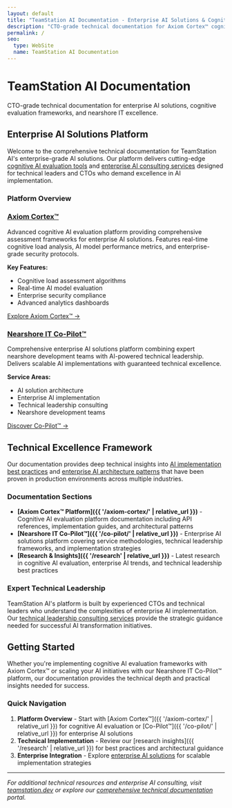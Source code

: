 ```yaml
---
layout: default
title: "TeamStation AI Documentation - Enterprise AI Solutions & Cognitive Evaluation Platform"
description: "CTO-grade technical documentation for Axiom Cortex™ cognitive AI evaluation platform and Nearshore IT Co-Pilot™. Expert insights for enterprise AI implementation, technical leadership, and cognitive AI assessment frameworks."
permalink: /
seo:
  type: WebSite
  name: TeamStation AI Documentation
---
```


<div class="hero-section">
  <h1>TeamStation AI Documentation</h1>
  <p class="hero-description">CTO-grade technical documentation for enterprise AI solutions, cognitive evaluation frameworks, and nearshore IT excellence.</p>
</div>

## Enterprise AI Solutions Platform

Welcome to the comprehensive technical documentation for TeamStation AI's enterprise-grade AI solutions. Our platform delivers cutting-edge [cognitive AI evaluation tools](https://teamstation.dev/cognitive-ai-evaluation) and [enterprise AI consulting services](https://teamstation.dev/enterprise-ai-consulting) designed for technical leaders and CTOs who demand excellence in AI implementation.

### Platform Overview

<div class="content-grid">
  <div class="content-card">
    <h3><a href="{{ '/axiom-cortex/' | relative_url }}">Axiom Cortex™</a></h3>
    <p>Advanced cognitive AI evaluation platform providing comprehensive assessment frameworks for enterprise AI solutions. Features real-time cognitive load analysis, AI model performance metrics, and enterprise-grade security protocols.</p>
    <p><strong>Key Features:</strong></p>
    <ul>
      <li>Cognitive load assessment algorithms</li>
      <li>Real-time AI model evaluation</li>
      <li>Enterprise security compliance</li>
      <li>Advanced analytics dashboards</li>
    </ul>
    <p><a href="{{ '/axiom-cortex/' | relative_url }}">Explore Axiom Cortex™ →</a></p>
  </div>

  <div class="content-card">
    <h3><a href="{{ '/co-pilot/' | relative_url }}">Nearshore IT Co-Pilot™</a></h3>
    <p>Comprehensive enterprise AI solutions platform combining expert nearshore development teams with AI-powered technical leadership. Delivers scalable AI implementations with guaranteed technical excellence.</p>
    <p><strong>Service Areas:</strong></p>
    <ul>
      <li>AI solution architecture</li>
      <li>Enterprise AI implementation</li>
      <li>Technical leadership consulting</li>
      <li>Nearshore development teams</li>
    </ul>
    <p><a href="{{ '/co-pilot/' | relative_url }}">Discover Co-Pilot™ →</a></p>
  </div>
</div>

## Technical Excellence Framework

Our documentation provides deep technical insights into [AI implementation best practices](https://teamstation.dev/ai-implementation-best-practices) and [enterprise AI architecture patterns](https://teamstation.dev/enterprise-ai-architecture) that have been proven in production environments across multiple industries.

### Documentation Sections

- **[Axiom Cortex™ Platform]({{ '/axiom-cortex/' | relative_url }})** - Cognitive AI evaluation platform documentation including API references, implementation guides, and architectural patterns
- **[Nearshore IT Co-Pilot™]({{ '/co-pilot/' | relative_url }})** - Enterprise AI solutions platform covering service methodologies, technical leadership frameworks, and implementation strategies  
- **[Research & Insights]({{ '/research' | relative_url }})** - Latest research in cognitive AI evaluation, enterprise AI trends, and technical leadership best practices

### Expert Technical Leadership

TeamStation AI's platform is built by experienced CTOs and technical leaders who understand the complexities of enterprise AI implementation. Our [technical leadership consulting services](https://teamstation.dev/technical-leadership-consulting) provide the strategic guidance needed for successful AI transformation initiatives.

## Getting Started

Whether you're implementing cognitive AI evaluation frameworks with Axiom Cortex™ or scaling your AI initiatives with our Nearshore IT Co-Pilot™ platform, our documentation provides the technical depth and practical insights needed for success.

### Quick Navigation

1. **Platform Overview** - Start with [Axiom Cortex™]({{ '/axiom-cortex/' | relative_url }}) for cognitive AI evaluation or [Co-Pilot™]({{ '/co-pilot/' | relative_url }}) for enterprise AI solutions
2. **Technical Implementation** - Review our [research insights]({{ '/research' | relative_url }}) for best practices and architectural guidance
3. **Enterprise Integration** - Explore [enterprise AI solutions](https://teamstation.dev/enterprise-ai-solutions) for scalable implementation strategies

---

*For additional technical resources and enterprise AI consulting, visit [teamstation.dev](https://teamstation.dev) or explore our [comprehensive technical documentation](https://teamstation.dev/technical-documentation) portal.*